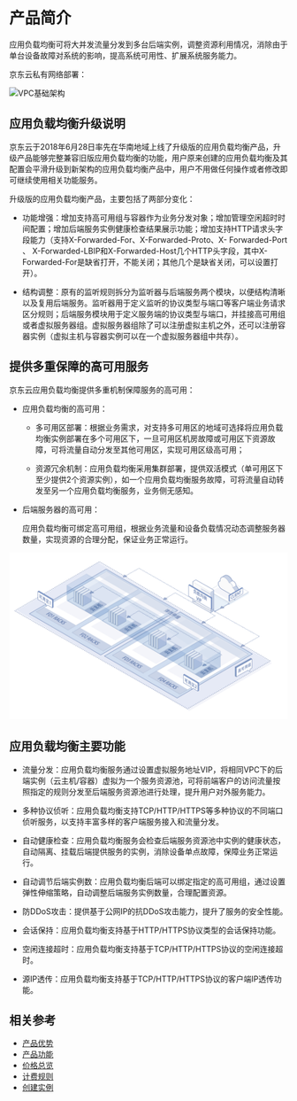 # 产品简介

应用负载均衡可将大并发流量分发到多台后端实例，调整资源利用情况，消除由于单台设备故障对系统的影响，提高系统可用性、扩展系统服务能力。

京东云私有网络部署：

![VPC基础架构](../../../../image/Networking/ALB/ALB-001.png)

## 应用负载均衡升级说明

京东云于2018年6月28日率先在华南地域上线了升级版的应用负载均衡产品，升级产品能够完整兼容旧版应用负载均衡的功能，用户原来创建的应用负载均衡及其配置会平滑升级到新架构的应用负载均衡产品中，用户不用做任何操作或者修改即可继续使用相关功能服务。

升级版的应用负载均衡产品，主要包括了两部分变化：

- 功能增强：增加支持高可用组与容器作为业务分发对象；增加管理空闲超时时间配置；增加后端服务实例健康检查结果展示功能；增加支持HTTP请求头字段能力（支持X-Forwarded-For、X-Forwarded-Proto、X- Forwarded-Port 、 X-Forwarded-LBIP和X-Forwarded-Host几个HTTP头字段，其中X-Forwarded-For是缺省打开，不能关闭；其他几个是缺省关闭，可以设置打开）。

- 结构调整：原有的监听规则拆分为监听器与后端服务两个模块，以便结构清晰以及复用后端服务。监听器用于定义监听的协议类型与端口等客户端业务请求区分规则；后端服务模块用于定义服务端的协议类型与端口，并挂接高可用组或者虚拟服务器组。虚拟服务器组除了可以注册虚拟主机之外，还可以注册容器实例（虚拟主机与容器实例可以在一个虚拟服务器组中共存）。

## 提供多重保障的高可用服务

京东云应用负载均衡提供多重机制保障服务的高可用：

- 应用负载均衡的高可用：

	- 多可用区部署：根据业务需求，对支持多可用区的地域可选择将应用负载均衡实例部署在多个可用区下，一旦可用区机房故障或可用区下资源故障，可将流量自动分发至其他可用区，实现可用区级高可用；


	- 资源冗余机制：应用负载均衡采用集群部署，提供双活模式（单可用区下至少提供2个资源实例），如一个应用负载均衡服务故障，可将流量自动转发至另一个应用负载均衡服务，业务侧无感知。

- 后端服务器的高可用：

	应用负载均衡可绑定高可用组，根据业务流量和设备负载情况动态调整服务器数量，实现资源的合理分配，保证业务正常运行。

![高可用服务](../../../../image/Networking/ALB/ALB-008.png)

## 应用负载均衡主要功能

- 流量分发：应用负载均衡服务通过设置虚拟服务地址VIP，将相同VPC下的后端实例（云主机/容器）虚拟为一个服务资源池，可将前端客户的访问流量按照指定的规则分发至后端服务资源池进行处理，提升用户对外服务能力。

- 多种协议侦听：应用负载均衡支持TCP/HTTP/HTTPS等多种协议的不同端口侦听服务，以支持丰富多样的客户端服务接入和流量分发。

- 自动健康检查：应用负载均衡服务会检查后端服务资源池中实例的健康状态，自动隔离、挂载后端提供服务的实例，消除设备单点故障，保障业务正常运行。

- 自动调节后端实例数：应用负载均衡后端可以绑定指定的高可用组，通过设置弹性伸缩策略，自动调整后端服务实例数量，合理配置资源。

- 防DDoS攻击：提供基于公网IP的抗DDoS攻击能力，提升了服务的安全性能。

- 会话保持：应用负载均衡支持基于HTTP/HTTPS协议类型的会话保持功能。

- 空闲连接超时：应用负载均衡支持基于TCP/HTTP/HTTPS协议的空闲连接超时。

- 源IP透传：应用负载均衡支持基于TCP/HTTP/HTTPS协议的客户端IP透传功能。

## 相关参考

- [产品优势](../Product-Introduction/Benefits.md)
- [产品功能](../Product-Introduction/Functions.md)
- [价格总览](../Pricing/Price-Overview.md)
- [计费规则](../Pricing/Billing-Rules.md)
- [创建实例](../Getting-Started/Create-ALB-Instance.md)





